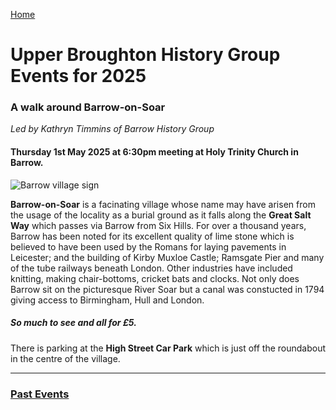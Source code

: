 [Home](https://simon-scmp.github.io/Upper-Broughton-History/)

# Upper Broughton History Group Events for 2025

### A walk around Barrow-on-Soar

*Led by Kathryn Timmins of Barrow History Group*

#### Thursday 1st May 2025 at 6:30pm meeting at Holy Trinity Church in Barrow.

![Barrow village sign](https://simon-scmp.github.io/Upper-Broughton-History/images/Barrow_sign.jpeg.png)

**Barrow-on-Soar** is a facinating village whose name may have arisen from the usage of the locality as a burial ground as it falls along the **Great Salt Way** which passes via Barrow from Six Hills.
For over a thousand years, Barrow has been noted for its excellent quality of lime stone which is believed to have been used by the Romans for laying pavements  in Leicester; and the building of Kirby Muxloe Castle; Ramsgate Pier and many of the tube railways beneath London.
Other industries have included knitting, making chair-bottoms, cricket bats and clocks.
Not only does Barrow sit on the picturesque River Soar but a canal was constucted in 1794 giving access to Birmingham, Hull and London.

##### So much to see and all for £5.
There is parking at the **High Street Car Park** which is just off the roundabout in the centre of the village.

---


### [Past Events](past_events.md)

